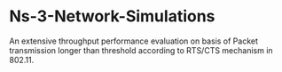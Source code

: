 # Ns-3-Network-Simulations
An extensive throughput performance evaluation on basis of Packet transmission longer than threshold according to RTS/CTS mechanism in 802.11. 
